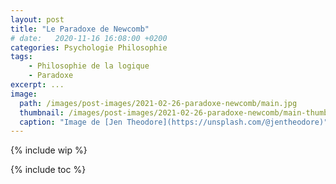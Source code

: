 ```yaml
---
layout: post
title: "Le Paradoxe de Newcomb"
# date:   2020-11-16 16:08:00 +0200
categories: Psychologie Philosophie
tags:
    - Philosophie de la logique
    - Paradoxe
excerpt: ...
image:
  path: /images/post-images/2021-02-26-paradoxe-newcomb/main.jpg
  thumbnail: /images/post-images/2021-02-26-paradoxe-newcomb/main-thumb-flat.jpg
  caption: "Image de [Jen Theodore](https://unsplash.com/@jentheodore)"
---
```


{% include wip %}

{% include toc %}
